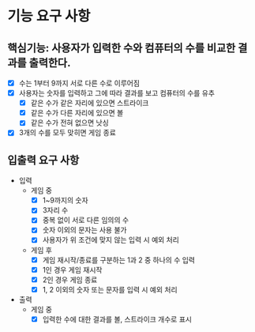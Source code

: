# 기능 요구 사항

## 핵심기능: 사용자가 입력한 수와 컴퓨터의 수를 비교한 결과를 출력한다.

- [x] 수는 1부터 9까지 서로 다른 수로 이루어짐
- [x] 사용자는 숫자를 입력하고 그에 따라 결과를 보고 컴퓨터의 수를 유추
  - [x] 같은 수가 같은 자리에 있으면 스트라이크
  - [x] 같은 수가 다른 자리에 있으면 볼
  - [x] 같은 수가 전혀 없으면 낫싱
- [x] 3개의 수를 모두 맞히면 게임 종료

## 입출력 요구 사항

- 입력
  - 게임 중
    - [x] 1~9까지의 숫자
    - [x] 3자리 수
    - [x] 중복 없이 서로 다른 임의의 수
    - [x] 숫자 이외의 문자는 사용 불가
    - [x] 사용자가 위 조건에 맞지 않는 입력 시 예외 처리
  - 게임 후
    - [x] 게임 재시작/종료를 구분하는 1과 2 중 하나의 수 입력
    - [x] 1인 경우 게임 재시작
    - [x] 2인 경우 게임 종료
    - [x] 1, 2 이외의 숫자 또는 문자를 입력 시 예외 처리
- 출력
  - 게임 중
    - [x] 입력한 수에 대한 결과를 볼, 스트라이크 개수로 표시
